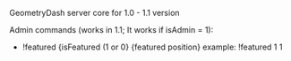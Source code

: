 GeometryDash server core for 1.0 - 1.1 version

Admin commands (works in 1.1; It works if isAdmin = 1):
- !featured {isFeatured (1 or 0} {featured position}
  example:
    !featured 1 1
